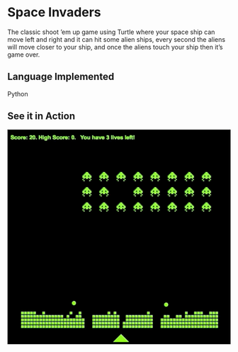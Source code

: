 # Space Invaders
The classic shoot ’em up game using Turtle where your space ship can move left and right and
it can hit some alien ships, every second the aliens will move closer to your ship, and once the aliens touch your ship
then it’s game over.
## Language Implemented
Python

## See it in Action

![space](space.gif)
